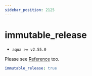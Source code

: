 ```yaml
---
sidebar_position: 2125
---
```


# immutable_release

- `aqua >= v2.55.0`

Please see [Reference](/docs/reference/security/immutable-release) too.

```yaml
immutable_release: true
```
